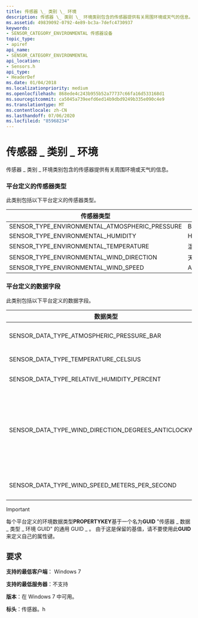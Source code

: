 ```yaml
---
title: 传感器 \_ 类别 \_ 环境
description: 传感器 \_ 类别 \_ 环境类别包含的传感器提供有关周围环境或天气的信息。
ms.assetid: 49839092-0792-4e89-bc3a-7defc4730937
keywords:
- SENSOR_CATEGORY_ENVIRONMENTAL 传感器设备
topic_type:
- apiref
api_name:
- SENSOR_CATEGORY_ENVIRONMENTAL
api_location:
- Sensors.h
api_type:
- HeaderDef
ms.date: 01/04/2018
ms.localizationpriority: medium
ms.openlocfilehash: 868ede4c243b955b52a77737c66fa16d533168d1
ms.sourcegitcommit: ca5045a739eefd6ed14b9dbd9249b335e090c4e9
ms.translationtype: MT
ms.contentlocale: zh-CN
ms.lasthandoff: 07/06/2020
ms.locfileid: "85968234"
---
```

# <a name="sensor_category_environmental"></a>传感器 \_ 类别 \_ 环境


传感器 \_ 类别 \_ 环境类别包含的传感器提供有关周围环境或天气的信息。

### <a name="platform-defined-sensor-types"></a>平台定义的传感器类型

此类别包括以下平台定义的传感器类型。

|传感器类型|含义|
|--|--|
|SENSOR_TYPE_ENVIRONMENTAL_ATMOSPHERIC_PRESSURE|Barometers.|
|SENSOR_TYPE_ENVIRONMENTAL_HUMIDITY|Hygrometers.|
|SENSOR_TYPE_ENVIRONMENTAL_TEMPERATURE|温度计.|
|SENSOR_TYPE_ENVIRONMENTAL_WIND_DIRECTION|天气 vanes。|
|SENSOR_TYPE_ENVIRONMENTAL_WIND_SPEED|Anemometers.|

 

### <a name="platform-defined-data-fields"></a>平台定义的数据字段

此类别包括以下平台定义的数据字段。

|数据类型|类型|含义|
|--|--|--|
|SENSOR_DATA_TYPE_ATMOSPHERIC_PRESSURE_BAR|VT_R4|Atmospheres （条）方面的压力。|
|SENSOR_DATA_TYPE_TEMPERATURE_CELSIUS|VT_R4|温度（摄氏度）。|
|SENSOR_DATA_TYPE_RELATIVE_HUMIDITY_PERCENT|VT_R4|相对湿度，以百分比表示。|
|SENSOR_DATA_TYPE_WIND_DIRECTION_DEGREES_ANTICLOCKWISE|VT_R4|相对于北部的风方向，以度为单位。 北部表示为0.0 （x 轴的顶部），其值以逆时针旋转增加。 Z 轴向上指。|
|SENSOR_DATA_TYPE_WIND_SPEED_METERS_PER_SECOND|VT_R4|风速度，以米/秒为单位。|

 

>[!IMPORTANT]
> 每个平台定义的环境数据类型**PROPERTYKEY**基于一个名为**GUID** "传感器 \_ 数据 \_ 类型 \_ 环境 GUID" 的通用 GUID \_ 。 由于这是保留的基值，请不要使用此**GUID**来定义自己的属性键。

 

## <a name="requirements"></a>要求


**支持的最低客户端**： Windows 7

**支持的最低服务器**：不支持

**版本**：在 Windows 7 中可用。

**标头**：传感器。h



 

 





